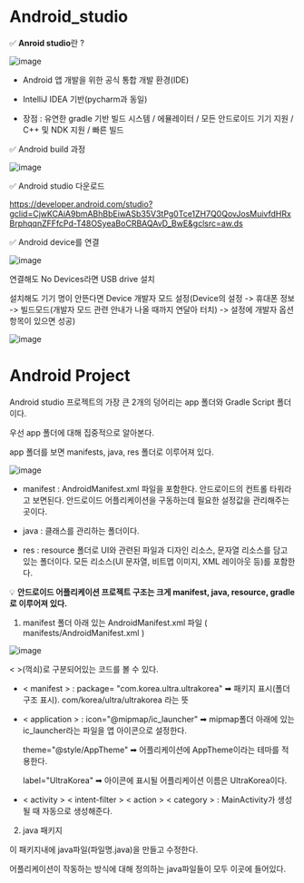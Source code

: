 # Android_studio

✅ **Anroid studio**란 ?

![image](https://user-images.githubusercontent.com/66320010/128838634-539cc676-cc91-45e9-8d07-48c136b7c1ef.png)

- Android 앱 개발을 위한 공식 통합 개발 환경(IDE)

- IntelliJ IDEA 기반(pycharm과 동일)

- 장점 : 유연한 gradle 기반 빌드 시스템 / 에뮬레이터 / 모든 안드로이드 기기 지원 / C++ 및 NDK 지원 / 빠른 빌드

✅ Android build 과정

![image](https://user-images.githubusercontent.com/66320010/128839263-d55f8e8c-6124-4ec1-b164-561106d38bdf.png)

✅ Android studio 다운로드

https://developer.android.com/studio?gclid=CjwKCAiA9bmABhBbEiwASb35V3tPg0Tce1ZH7Q0QovJosMuivfdHRxBrphqqnZFFfcPd-T48OSyeaBoCRBAQAvD_BwE&gclsrc=aw.ds

✅ Android device를 연결 

![image](https://user-images.githubusercontent.com/66320010/128839842-c0361eda-ffe4-4491-b84f-0ad197fe4961.png)

 연결해도 No Devices라면 USB drive 설치

 설치해도 기기 명이 안뜬다면 Device 개발자 모드 설정(Device의 설정 -> 휴대폰 정보 -> 빌드모드(개발자 모드 관련 안내가 나올 때까지 연달아 터치) -> 설정에 개발자 옵션 항목이 있으면 성공)

![image](https://user-images.githubusercontent.com/66320010/128840414-95086605-40e4-4286-aa99-c3fe00643b28.png)

# Android Project

Android studio 프로젝트의 가장 큰 2개의 덩어리는 app 폴더와 Gradle Script 폴더이다.

우선 app 폴더에 대해 집중적으로 알아본다.

app 폴더를 보면 manifests, java, res 폴더로 이루어져 있다.

![image](https://user-images.githubusercontent.com/66320010/128841881-b3428885-fb91-45f0-bc16-900d66d88d35.png)

  - manifest : AndroidManifest.xml 파일을 포함한다. 안드로이드의 컨트롤 타워라고 보면된다. 안드로이드 어플리케이션을 구동하는데 필요한 설정값을 관리해주는 곳이다.
  
  - java : 클래스를 관리하는 폴더이다.
  
  - res : resource 폴더로 UI와 관련된 파일과 디자인 리소스, 문자열 리소스를 담고 있는 폴더이다. 모든 리소스(UI 문자열, 비트맵 이미지, XML 레이아웃 등)를 포함한다. 
  
💡 **안드로이드 어플리케이션 프로젝트 구조는 크게 manifest, java, resource, gradle 로 이루어져 있다.**

1) manifest 폴더 아래 있는 AndroidManifest.xml 파일 ( manifests/AndroidManifest.xml )

![image](https://user-images.githubusercontent.com/66320010/128843386-895a1fa4-afc5-4392-bed5-54bcb9210b04.png)

< >(꺽쇠)로 구분되어있는 코드를 볼 수 있다.

- < manifest > : package= "com.korea.ultra.ultrakorea" ➡ 패키지 표시(폴더구조 표시). com/korea/ultra/ultrakorea 라는 뜻
  
- < application > : icon="@mipmap/ic_launcher" ➡ mipmap폴더 아래에 있는 ic_launcher라는 파일을 앱 아이콘으로 설정한다.
  
   theme="@style/AppTheme" ➡ 어플리케이션에 AppTheme이라는 테마를 적용한다.
     
   label="UltraKorea" ➡ 아이콘에 표시될 어플리케이션 이름은 UltraKorea이다.

 - < activity > < intent-filter > < action > < category > : MainActivity가 생성될 때 자동으로 생성해준다. 

2) java 패키지

이 패키지내에 java파일(파일명.java)을 만들고 수정한다. 

어플리케이션이 작동하는 방식에 대해 정의하는 java파일들이 모두 이곳에 들어있다.
